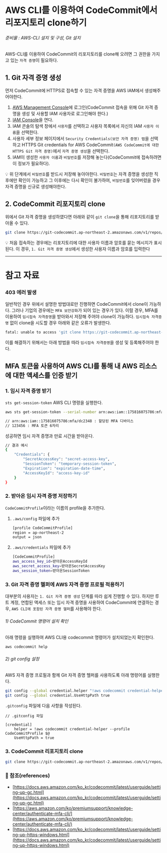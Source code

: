 # AWS CLI를 이용하여 CodeCommit에서 리포지토리 clone하기

###### 준비물 : AWS-CLI 설치 및 구성, Git 설치

AWS-CLI를 이용하여 CodeCommit의 리포지토리를 clone해 오려면 그 권한을 가지고 있는 `자격 증명`이 필요하다. 

## 1. Git 자격 증명 생성
먼저 CodeCommit에 HTTPS로 접속할 수 있는 자격 증명을 AWS IAM에서 생성해주어야한다.

1. [AWS Management Console](https://console.aws.amazon.com)에 로그인(CodeCommit 접속을 위해 Git 자격 증명을 생성 및 사용할 IAM 사용자로 로그인해야 한다.)
2. [IAM Console](https://console.aws.amazon.com/iam/)을 연다.
3. IAM 콘솔의 탐색 창에서 `사용자`를 선택하고 사용자 목록에서 자신의 IAM `사용자 이름`을 선택한다.
4. 사용자 세부 정보 페이지에서 `Security Credentials(보안 자격 증명) 탭`을 선택하고 HTTPS Git credentials for AWS CodeCommit`(AWS CodeCommit에 대한 HTTPS Git 자격 증명)`에서 `자격 증명 생성`을 선택한다.
5. IAM이 생성한 `사용자 이름`과 `비밀번호`를 저장해 놓는다(CodeCommit에 접속하려면 이 정보가 필요하다).

:bulb: 위 단계에서 `비밀번호`를 받드시 저장해 놓아야한다. `비밀번호`는 자격 증명을 생성한 직후에만 확인이 가능하고 그 이후에는 다시 확인이 불가하여, `비밀번호`를 잊어버렸을 경우자격 증명을 신규로 생성해야한다.


## 2. CodeCommit 리포지토리 clone
위에서 Git 자격 증명을 생성하였다면 아래와 같이 `git clone`을 통해 리포지토리를 받아올 수 있다.

```bash
git clone https://git-codecommit.ap-northeast-2.amazonaws.com/v1/repos/xxxxxx
```
:bulb: 처음 접속하는 경우에는 리포지토리에 대한 사용자 이름과 암호를 묻는 메시지가 표시된다. 이 경우, `1. Git 자격 증명 생성`에서 생성한 사용자 이름과 암호를 입력한다

--- 
# 참고 자료


### 403 에러 발생
일반적인 경우 위에서 설명한 방법대로만 진행하면 CodeCommit에서 clone이 가능하다. 그러나 기업의 경우에는 `MFA 보안강화`가 되어 있는 경우가 있다. 이럴 경우, MFA를 이용하여 `임시접속 자격증명`을 받아와서 저장해 주어야 clone이 가능하다. `임시접속 자격증명` 없이 clone을 시도할 경우 아래와 같은 오류가 발생한다.

```bash
fatal: unable to access 'git clone https://git-codecommit.ap-northeast-2.amazonaws.com/v1/repos/xxxxxx/': The requested URL returned error: 403
```

이를 해결하기 위해서는 아래 방법을 따라 `임시접속 자격증명`을 생성 및 등록해주어야 한다.

## MFA 토큰을 사용하여 AWS CLI를 통해 내 AWS 리소스에 대한 액세스를 인증 받기

### 1. 임시 자격 증명 받기
`sts get-session-token` AWS CLI 명령을 실행한다.
```bash
aws sts get-session-token --serial-number arn:aws:iam::175816075786:mfa/dc2348 --token-code 123456

// arn:aws:iam::175816075786:mfa/dc2348 : 할당된 MFA 디바이스
// 123456 : MFA 토큰 6자리
```
성공하면 임시 자격 증명과 만료 시간을 받아온다.
```bash
// 결과 예시
{
    "Credentials": {
        "SecretAccessKey": "secret-access-key",
        "SessionToken": "temporary-session-token",
        "Expiration": "expiration-date-time",
        "AccessKeyId": "access-key-id"
    }
}
```

### 2. 받아온 임시 자격 증명 저장하기
`CodeCommitProfile`이라는 이름의 profile을 추가한다.

1. `.aws/config` 파일에 추가
    ```bash
    [profile CodeCommitProfile]
    region = ap-northeast-2
    output = json
    ```
2. `.aws/credentials` 파일에 추가
    ```bash
    [CodeCommitProfile]
    aws_access_key_id=받아온AccessKeyId
    aws_secret_access_key=받아온SecretAccessKey
    aws_session_token=받아온SessionToken
    ```

### 3. Git 자격 증명 헬퍼에 AWS 자격 증명 프로필 적용하기
대부분의 사용자는 `1. Git 자격 증명 생성` 단계를 따라 쉽게 진행할 수 있다. 하지만 루트 계정, 연합된 액세스 또는 임시 자격 증명을 사용하여 CodeCommit에 연결하는 경우, `AWS CLI에 포함된 자격 증명 헬퍼`를 사용해야 한다.


###### 1) CodeCommit 명령어 설치 확인
아래 명령을 실행하여 AWS CLI용 codecommit 명령어가 설치되었는지 확인한다.

```bash
aws codecommit help
```

###### 2) git config 설정
AWS 자격 증명 프로필과 함께 Git 자격 증명 헬퍼를 사용하도록 아래 명령어를 실행한다.
```bash
git config --global credential.helper "!aws codecommit credential-helper --profile CodeCommitProfile $@"
git config --global credential.UseHttpPath true
```
`.gitconfig` 파일에 다음 사항을 작성된다.
```
// .gitconfig 파일

[credential]
	helper = !aws codecommit credential-helper --profile CodeCommitProfile $@
	UseHttpPath = true 
```

### 3. CodeCommit 리포지토리 clone
```bash
git clone https://git-codecommit.ap-northeast-2.amazonaws.com/v1/repos/xxxxxx
```


### :bookmark_tabs: 참조(references)
- [https://docs.aws.amazon.com/ko_kr/codecommit/latest/userguide/setting-up-gc.html](https://docs.aws.amazon.com/ko_kr/codecommit/latest/userguide/setting-up-gc.html)
- [https://aws.amazon.com/ko/premiumsupport/knowledge-center/authenticate-mfa-cli/](https://aws.amazon.com/ko/premiumsupport/knowledge-center/authenticate-mfa-cli/)
- [https://docs.aws.amazon.com/ko_kr/codecommit/latest/userguide/setting-up-https-windows.html](https://docs.aws.amazon.com/ko_kr/codecommit/latest/userguide/setting-up-https-windows.html)
